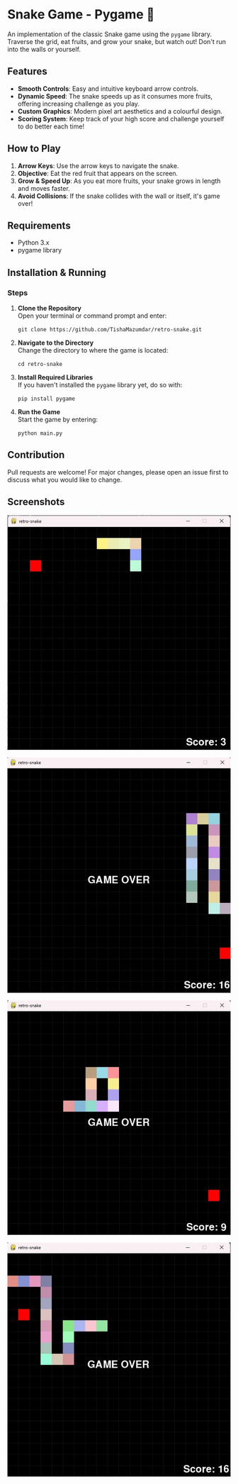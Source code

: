 # Snake Game - Pygame 🐍

An implementation of the classic Snake game using the `pygame` library. Traverse the grid, eat fruits, and grow your snake, but watch out! Don't run into the walls or yourself.

## Features

- **Smooth Controls**: Easy and intuitive keyboard arrow controls.
- **Dynamic Speed**: The snake speeds up as it consumes more fruits, offering increasing challenge as you play.
- **Custom Graphics**: Modern pixel art aesthetics and a colourful design.
- **Scoring System**: Keep track of your high score and challenge yourself to do better each time!

## How to Play

1. **Arrow Keys**: Use the arrow keys to navigate the snake.
2. **Objective**: Eat the red fruit that appears on the screen.
3. **Grow & Speed Up**: As you eat more fruits, your snake grows in length and moves faster.
4. **Avoid Collisions**: If the snake collides with the wall or itself, it's game over!

## Requirements

- Python 3.x
- pygame library

## Installation & Running

### Steps

1. **Clone the Repository**  
   Open your terminal or command prompt and enter:  
   ```
   git clone https://github.com/TishaMazumdar/retro-snake.git
   ```

2. **Navigate to the Directory**  
   Change the directory to where the game is located:  
   ```
   cd retro-snake
   ```

3. **Install Required Libraries**  
   If you haven't installed the `pygame` library yet, do so with:  
   ```
   pip install pygame
   ```

4. **Run the Game**  
   Start the game by entering:  
   ```
   python main.py
   ```

## Contribution

Pull requests are welcome! For major changes, please open an issue first to discuss what you would like to change.

## Screenshots

![Playing Screen](https://raw.githubusercontent.com/TishaMazumdar/retro-snake/main/screenshots/ss1.jpeg)

![Hit_Wall Screen](https://raw.githubusercontent.com/TishaMazumdar/retro-snake/main/screenshots/ss2.jpeg)

![Hit_Body Screen](https://raw.githubusercontent.com/TishaMazumdar/retro-snake/main/screenshots/ss3.jpeg)

![Game_Over Screen](https://raw.githubusercontent.com/TishaMazumdar/retro-snake/main/screenshots/ss4.jpeg)
